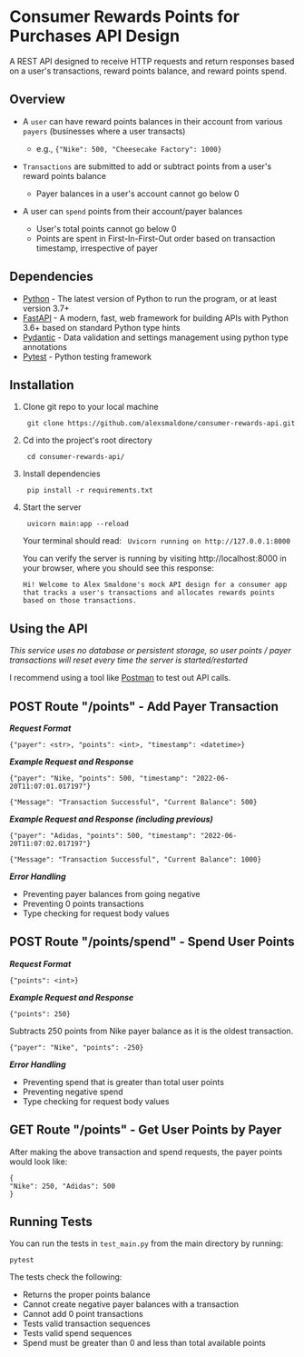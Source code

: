 # Consumer Rewards Points for Purchases API Design
A REST API designed to receive HTTP requests and return responses based on a user's transactions, reward points balance, and reward points spend. 

## Overview
* A `user` can have reward points balances in their account from various `payers` (businesses where a user transacts)
  * e.g., `{"Nike": 500, "Cheesecake Factory": 1000}`
 
* `Transactions` are submitted to add or subtract points from a user's reward points balance
  * Payer balances in a user's account cannot go below 0
 
* A user can `spend` points from their account/payer balances
  * User's total points cannot go below 0
  * Points are spent in First-In-First-Out order based on transaction timestamp, irrespective of payer

## Dependencies 
* [Python](https://www.python.org/downloads/) - The latest version of Python to run the program, or at least version 3.7+
* [FastAPI](https://fastapi.tiangolo.com/) - A modern, fast, web framework for building APIs with Python 3.6+ based on standard Python type hints
* [Pydantic](https://pydantic-docs.helpmanual.io/) - Data validation and settings management using python type annotations
* [Pytest](https://docs.pytest.org/en/7.1.x/index.html) - Python testing framework

## Installation

1) Clone git repo to your local machine 
   ```
    git clone https://github.com/alexsmaldone/consumer-rewards-api.git
   ```
2) Cd into the project's root directory 
   ```
    cd consumer-rewards-api/
   ```
3) Install dependencies
   ```
    pip install -r requirements.txt
   ```
4) Start the server
   ```
    uvicorn main:app --reload
   ```
   Your terminal should read: 
   ` Uvicorn running on http://127.0.0.1:8000`
   
   You can verify the server is running by visiting http://localhost:8000 in your browser, where you should see this response: 
   
   `Hi! Welcome to Alex Smaldone's mock API design for a consumer app that tracks a user's transactions and allocates rewards points based on those transactions.`
   
## Using the API
_This service uses no database or persistent storage, so user points / payer transactions will reset every time the server is started/restarted_

I recommend using a tool like [Postman](https://www.postman.com/downloads/) to test out API calls. 

## POST Route "/points" - Add Payer Transaction
***Request Format*** 
```
{"payer": <str>, "points": <int>, "timestamp": <datetime>}
```

***Example Request and Response*** 
```
{"payer": "Nike, "points": 500, "timestamp": "2022-06-20T11:07:01.017197"}
```
```
{"Message": "Transaction Successful", "Current Balance": 500}
```

***Example Request and Response (including previous)*** 
```
{"payer": "Adidas, "points": 500, "timestamp": "2022-06-20T11:07:02.017197"}
```
```
{"Message": "Transaction Successful", "Current Balance": 1000}
```

***Error Handling***
* Preventing payer balances from going negative
* Preventing 0 points transactions 
* Type checking for request body values 

## POST Route "/points/spend" - Spend User Points 
***Request Format*** 
```
{"points": <int>}
```

***Example Request and Response*** 
```
{"points": 250}
```
Subtracts 250 points from Nike payer balance as it is the oldest transaction. 
```
{"payer": "Nike", "points": -250}
```

***Error Handling***
* Preventing spend that is greater than total user points
* Preventing negative spend 
* Type checking for request body values 

## GET Route "/points" - Get User Points by Payer
After making the above transaction and spend requests, the payer points would look like:
```
{
"Nike": 250, "Adidas": 500
}
```

## Running Tests
You can run the tests in `test_main.py` from the main directory by running:
```
pytest
```

The tests check the following:
* Returns the proper points balance
* Cannot create negative payer balances with a transaction
* Cannot add 0 point transactions 
* Tests valid transaction sequences
* Tests valid spend sequences 
* Spend must be greater than 0 and less than total available points 
